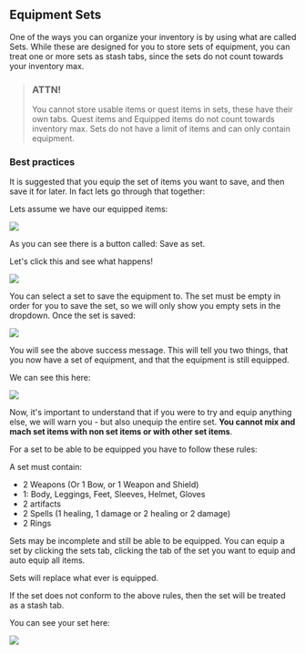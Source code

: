 ## Equipment Sets

One of the ways you can organize your inventory is by using what are called Sets. While these are designed for you to store
sets of equipment, you can treat one or more sets as stash tabs, since the sets do not count towards your inventory max.

> ### ATTN!
> 
> You cannot store usable items or quest items in sets, these have their own tabs. Quest items and Equipped items do not count towards inventory max.
> Sets do not have a limit of items and can only contain equipment.

### Best practices

It is suggested that you equip the set of items you want to save, and then save it for later. In fact lets go through that together:

Lets assume we have our equipped items:

<div class="mb-4">
    <a href="/storage/info/equipment-sets/images/equip-items.png" class="glightbox">
        <img src="/storage/info/equipment-sets/images/equip-items.png" class="img-fluid" />
    </a>
</div>

As you can see there is a button called: Save as set.

Let's click this and see what happens!

<div class="mb-4">
    <a href="/storage/info/equipment-sets/images/select-set.png" class="glightbox">
        <img src="/storage/info/equipment-sets/images/select-set.png" class="img-fluid" />
    </a>
</div>

You can select a set to save the equipment to. The set must be empty in order for you to save the set, so we will only show you 
empty sets in the dropdown. Once the set is saved:

<div class="mb-4">
    <a href="/storage/info/equipment-sets/images/set-success.png" class="glightbox">
        <img src="/storage/info/equipment-sets/images/set-success.png" class="img-fluid" />
    </a>
</div>

You will see the above success message. This will tell you two things, that you now have a set of equipment, and that the equipment is still equipped.

We can see this here:

<div class="mb-4">
    <a href="/storage/info/equipment-sets/images/see-set-equipped.png" class="glightbox">
        <img src="/storage/info/equipment-sets/images/see-set-equipped.png" class="img-fluid" />
    </a>
</div>

Now, it's important to understand that if you were to try and equip anything else, we will warn you - 
but also unequip the entire set. **You cannot mix and mach set items with non set items or with other set items**.

For a set to be able to be equipped you have to follow these rules:

A set must contain:

- 2 Weapons (Or 1 Bow, or 1 Weapon and Shield)
- 1: Body, Leggings, Feet, Sleeves, Helmet, Gloves
- 2 artifacts
- 2 Spells (1 healing, 1 damage or 2 healing or 2 damage)
- 2 Rings

Sets may be incomplete and still be able to be equipped. You can equip a set by clicking the sets tab, 
clicking the tab of the set you want to equip and auto equip all items.

Sets will replace what ever is equipped.

If the set does not conform to the above rules, then the set will be treated as a stash tab.

You can see your set here:

<div class="mb-4">
    <a href="/storage/info/equipment-sets/images/see-set.png" class="glightbox">
        <img src="/storage/info/equipment-sets/images/see-set.png" class="img-fluid" />
    </a>
</div>


